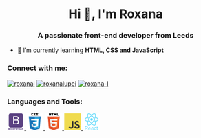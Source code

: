 <h1 align="center">Hi 👋, I'm Roxana</h1>
<h3 align="center">A passionate front-end developer from Leeds</h3>

- 🌱 I’m currently learning **HTML, CSS and JavaScript**

<h3 align="left">Connect with me:</h3>
<p align="left">
<a href="https://codepen.io/roxanal" target="blank"><img align="center" src="https://raw.githubusercontent.com/rahuldkjain/github-profile-readme-generator/master/src/images/icons/Social/codepen.svg" alt="roxanal" height="30" width="40" /></a>
<a href="https://linkedin.com/in/roxanalupei" target="blank"><img align="center" src="https://raw.githubusercontent.com/rahuldkjain/github-profile-readme-generator/master/src/images/icons/Social/linked-in-alt.svg" alt="roxanalupei" height="30" width="40" /></a>
<a href="https://codesandbox.com/roxana-l" target="blank"><img align="center" src="https://cdn.jsdelivr.net/npm/simple-icons@3.0.1/icons/codesandbox.svg" alt="roxana-l" height="30" width="40" /></a>
</p>

<h3 align="left">Languages and Tools:</h3>
<p align="left"> <a href="https://getbootstrap.com" target="_blank"> <img src="https://raw.githubusercontent.com/devicons/devicon/master/icons/bootstrap/bootstrap-plain-wordmark.svg" alt="bootstrap" width="40" height="40"/> </a> <a href="https://www.w3schools.com/css/" target="_blank"> <img src="https://raw.githubusercontent.com/devicons/devicon/master/icons/css3/css3-original-wordmark.svg" alt="css3" width="40" height="40"/> </a> <a href="https://www.w3.org/html/" target="_blank"> <img src="https://raw.githubusercontent.com/devicons/devicon/master/icons/html5/html5-original-wordmark.svg" alt="html5" width="40" height="40"/> </a> <a href="https://developer.mozilla.org/en-US/docs/Web/JavaScript" target="_blank"> <img src="https://raw.githubusercontent.com/devicons/devicon/master/icons/javascript/javascript-original.svg" alt="javascript" width="40" height="40"/> </a> <a href="https://reactjs.org/" target="_blank"> <img src="https://raw.githubusercontent.com/devicons/devicon/master/icons/react/react-original-wordmark.svg" alt="react" width="40" height="40"/> </a> </p>
